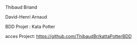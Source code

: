 Thibaud Briand

David-Henri Arnaud

BDD Projet : Kata Potter

acces Project: https://github.com/ThibaudBr/kattaPotterBDD